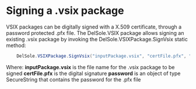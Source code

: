  # Signing a .vsix package

VSIX packages can be digitally signed with a X.509 certificate, through a password protected .pfx file. The DelSole.VSIX package allows signing an existing .vsix package by invoking the DelSole.VSIXPackage.SignVsix static method:

```csharp
    DelSole.VSIXPackage.SignVsix("inputPackage.vsix", "certFile.pfx", "password");
```

Where:
**inputPackage.vsix** is the file name for the .vsix package to be signed
**certFile.pfx** is the digital signature
**password** is an object of type SecureString that contains the password for the .pfx file
